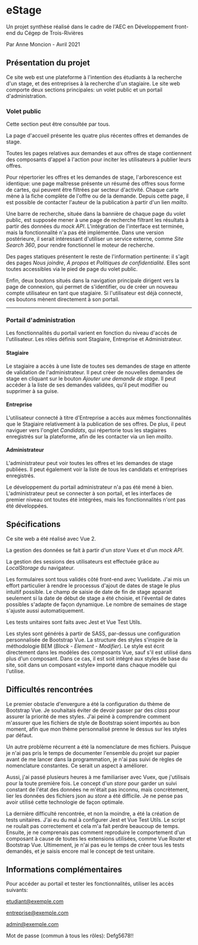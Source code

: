 # eStage

Un projet synthèse réalisé dans le cadre de l'AEC en Développement front-end du Cégep de Trois-Rivières

Par Anne Moncion - Avril 2021

## Présentation du projet

Ce site web est une plateforme à l'intention des étudiants à la recherche d'un stage, et des entreprises à la recherche d'un stagiaire. Le site web comporte deux sections principales: un volet public et un portail d'administration.

### Volet public

Cette section peut être consultée par tous.

La page d'accueil présente les quatre plus récentes offres et demandes de stage.

Toutes les pages relatives aux demandes et aux offres de stage contiennent des composants d'appel à l'action pour inciter les utilisateurs à publier leurs offres.

Pour répertorier les offres et les demandes de stage, l'arborescence est identique: une page maîtresse présente un résumé des offres sous forme de cartes, qui peuvent être filtrées par secteur d'activité. Chaque carte mène à la fiche complète de l'offre ou de la demande. Depuis cette page, il est possible de contacter l'auteur de la publication à partir d'un lien *mailto*.

Une barre de recherche, située dans la bannière de chaque page du volet public, est supposée mener à une page de recherche filtrant les résultats à partir des données du *mock API*. L'intégration de l'interface est terminée, mais la fonctionnalité n'a pas été implémentée. Dans une version postérieure, il serait intéressant d'utiliser un service externe, comme *Site Search 360*, pour rendre fonctionnel le moteur de recherche.

Des pages statiques présentent le reste de l'information pertinente: il s'agit des pages *Nous joindre*, *À propos* et *Politiques de confidentialité*. Elles sont toutes accessibles via le pied de page du volet public.

Enfin, deux boutons situés dans la navigation principale dirigent vers la page de connexion, qui permet de s'identifier, ou de créer un nouveau compte utilisateur en tant que stagiaire. Si l'utilisateur est déjà connecté, ces boutons mènent directement à son portail.

___


### Portail d'administration

Les fonctionnalités du portail varient en fonction du niveau d'accès de l'utilisateur. Les rôles définis sont Stagiaire, Entreprise et Administrateur.

#### Stagiaire

Le stagiaire a accès à une liste de toutes ses demandes de stage en attente de validation de l'administrateur. Il peut créer de nouvelles demandes de stage en cliquant sur le bouton *Ajouter une demande de stage*. Il peut accéder à la liste de ses demandes validées, qu'il peut modifier ou supprimer à sa guise.

#### Entreprise

L'utilisateur connecté à titre d'Entreprise a accès aux mêmes fonctionnalités que le Stagiaire relativement à la publication de ses offres. De plus, il peut naviguer vers l'onglet *Candidats*, qui répertorie tous les stagiaires enregistrés sur la plateforme, afin de les contacter via un lien *mailto*.

#### Administrateur

L'administrateur peut voir toutes les offres et les demandes de stage publiées. Il peut également voir la liste de tous les candidats et entreprises enregistrés.

Le développement du portail administrateur n'a pas été mené à bien. L'administrateur peut se connecter à son portail, et les interfaces de premier niveau ont toutes été intégrées, mais les fonctionnalités n'ont pas été développées.

## Spécifications

Ce site web a été réalisé avec Vue 2.

La gestion des données se fait à partir d'un *store* Vuex et d'un *mock API*. 

La gestion des sessions des utilisateurs est effectuée grâce au *LocalStorage* du navigateur.

Les formulaires sont tous validés côté front-end avec Vuelidate. J'ai mis un effort particulier à rendre le processus d'ajout de dates de stage le plus intuitif possible. Le champ de saisie de date de fin de stage apparait seulement si la date de début de stage a été choisie, et l'éventail de dates possibles s'adapte de façon dynamique. Le nombre de semaines de stage s'ajuste aussi automatiquement.

Les tests unitaires sont faits avec Jest et Vue Test Utils.

Les styles sont générés à partir de SASS, par-dessus une configuration personnalisée de Bootstrap Vue.
La structure des styles s'inspire de la méthodologie BEM (*Block - Element - Modifier*). Le style est écrit directement dans les modèles des composants Vue, sauf s'il est utilisé dans plus d'un composant. Dans ce cas, il est soit intégré aux styles de base du site, soit dans un composant «style» importé dans chaque modèle qui l'utilise.

## Difficultés rencontrées

Le premier obstacle d'envergure a été la configuration du thème de Bootstrap Vue. Je souhaitais éviter de devoir passer par des *class* pour assurer la priorité de mes styles. J'ai peiné à comprendre comment m'assurer que les fichiers de style de Bootstrap soient importés au bon moment, afin que mon thème personnalisé prenne le dessus sur les styles par défaut.

Un autre problème récurrent a été la nomenclature de mes fichiers. Puisque je n'ai pas pris le temps de documenter l'ensemble du projet sur papier avant de me lancer dans la programmation, je n'ai pas suivi de règles de nomenclature constantes. Ce serait un aspect à améliorer.

Aussi, j'ai passé plusieurs heures à me familiariser avec Vuex, que j'utilisais pour la toute première fois. Le concept d'un *store* pour garder un suivi constant de l'état des données ne m'était pas inconnu, mais concrètement, lier les données des fichiers json au *store* a été difficile. Je ne pense pas avoir utilisé cette technologie de façon optimale.

La dernière difficulté rencontrée, et non la moindre, a été la création de tests unitaires. J'ai eu du mal à configurer Jest et Vue Test Utils. Le script ne roulait pas correctement et cela m'a fait perdre beaucoup de temps. Ensuite, je ne comprenais pas comment reproduire le comportement d'un composant à cause de toutes les extensions utilisées, comme Vue Router et Bootstrap Vue. Ultimement, je n'ai pas eu le temps de créer tous les tests demandés, et je saisis encore mal le concept de test unitaire.

## Informations complémentaires

Pour accéder au portail et tester les fonctionnalités, utiliser les accès suivants:

etudiant@exemple.com

entreprise@exemple.com

admin@exemple.com

Mot de passe (commun à tous les rôles): Defg5678!!

